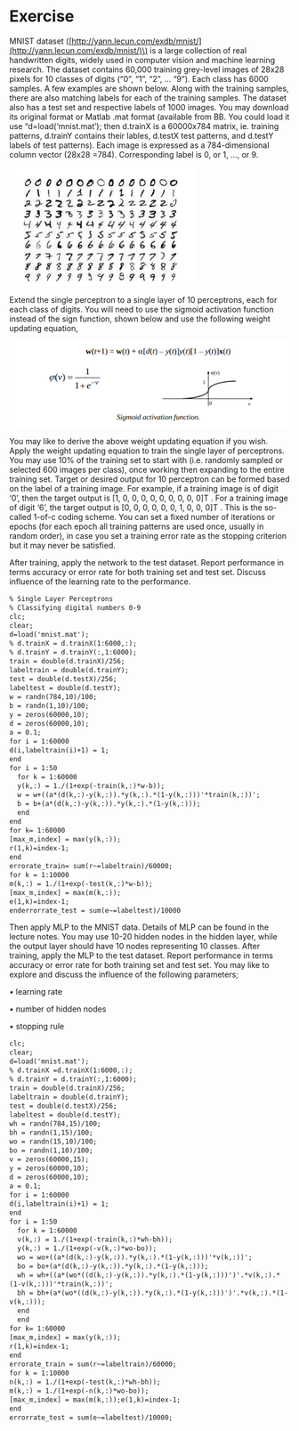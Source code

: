# Exercise

MNIST dataset \([http://yann.lecun.com/exdb/mnist/](http://yann.lecun.com/exdb/mnist/)\) is a large collection of real handwritten digits, widely used in computer vision and machine learning research. The dataset contains 60,000 training grey-level images of 28x28 pixels for 10 classes of digits \(“0”, “1”, “2”, … “9”\). Each class has 6000 samples. A few examples are shown below. Along with the training samples, there are also matching labels for each of the training samples. The dataset also has a test set and respective labels of 1000 images. You may download its original format or Matlab .mat format \(available from BB. You could load it use “d=load\(‘mnist.mat’\); then d.trainX is a 60000x784 matrix, ie. training patterns, d.trainY contains their lables, d.testX test patterns, and d.testY labels of test patterns\). Each image is expressed as a 784-dimensional column vector \(28x28 =784\). Corresponding label is 0, or 1, …, or 9.

![example](.gitbook/assets/image%20%289%29.png)

Extend the single perceptron to a single layer of 10 perceptrons, each for each class of digits. You will need to use the sigmoid activation function instead of the sign function, shown below and use the following weight updating equation,

![](.gitbook/assets/image%20%288%29.png)

You may like to derive the above weight updating equation if you wish. Apply the weight updating equation to train the single layer of perceptrons. You may use 10% of the training set to start with \(i.e. randomly sampled or selected 600 images per class\), once working then expanding to the entire training set. Target or desired output for 10 perceptron can be formed based on the label of a training image. For example, if a training image is of digit ‘0’, then the target output is \[1, 0, 0, 0, 0, 0, 0, 0, 0, 0\]T . For a training image of digit ‘6’, the target output is \[0, 0, 0, 0, 0, 0, 1, 0, 0, 0\]T . This is the so-called 1-of-c coding scheme. You can set a fixed number of iterations or epochs \(for each epoch all training patterns are used once, usually in random order\), in case you set a training error rate as the stopping criterion but it may never be satisfied.

After training, apply the network to the test dataset. Report performance in terms accuracy or error rate for both training set and test set. Discuss influence of the learning rate to the performance.

```text
% Single Layer Perceptrons
% Classifying digital numbers 0-9 
clc;
clear;
d=load('mnist.mat');
% d.trainX = d.trainX(1:6000,:);
% d.trainY = d.trainY(:,1:6000);
train = double(d.trainX)/256;
labeltrain = double(d.trainY);
test = double(d.testX)/256;
labeltest = double(d.testY);
w = randn(784,10)/100;
b = randn(1,10)/100;
y = zeros(60000,10);
d = zeros(60000,10);
a = 0.1;
for i = 1:60000
d(i,labeltrain(i)+1) = 1;
end
for i = 1:50
  for k = 1:60000
  y(k,:) = 1./(1+exp(-train(k,:)*w-b));
  w = w+((a*(d(k,:)-y(k,:)).*y(k,:).*(1-y(k,:)))'*train(k,:))';
  b = b+(a*(d(k,:)-y(k,:)).*y(k,:).*(1-y(k,:)));
  end 
end
for k= 1:60000
[max_m,index] = max(y(k,:));
r(1,k)=index-1;
end
errorate_train= sum(r~=labeltrain)/60000;
for k = 1:10000
m(k,:) = 1./(1+exp(-test(k,:)*w-b));
[max_m,index] = max(m(k,:));
e(1,k)=index-1;
enderrorrate_test = sum(e~=labeltest)/10000
```

Then apply MLP to the MNIST data. Details of MLP can be found in the lecture notes. You may use 10-20 hidden nodes in the hidden layer, while the output layer should have 10 nodes representing 10 classes. After training, apply the MLP to the test dataset. Report performance in terms accuracy or error rate for both training set and test set. You may like to explore and discuss the influence of the following parameters;

 • learning rate 

• number of hidden nodes

 • stopping rule

```text
clc;
clear;
d=load('mnist.mat');
% d.trainX =d.trainX(1:6000,:);
% d.trainY = d.trainY(:,1:6000);
train = double(d.trainX)/256;
labeltrain = double(d.trainY);
test = double(d.testX)/256;
labeltest = double(d.testY);
wh = randn(784,15)/100;
bh = randn(1,15)/100;
wo = randn(15,10)/100;
bo = randn(1,10)/100;
v = zeros(60000,15);
y = zeros(60000,10);
d = zeros(60000,10);
a = 0.1;
for i = 1:60000
d(i,labeltrain(i)+1) = 1;
end
for i = 1:50
  for k = 1:60000
  v(k,:) = 1./(1+exp(-train(k,:)*wh-bh));
  y(k,:) = 1./(1+exp(-v(k,:)*wo-bo));
  wo = wo+((a*(d(k,:)-y(k,:)).*y(k,:).*(1-y(k,:)))'*v(k,:))';
  bo = bo+(a*(d(k,:)-y(k,:)).*y(k,:).*(1-y(k,:)));
  wh = wh+((a*(wo*((d(k,:)-y(k,:)).*y(k,:).*(1-y(k,:)))')'.*v(k,:).*(1-v(k,:)))'*train(k,:))';
  bh = bh+(a*(wo*((d(k,:)-y(k,:)).*y(k,:).*(1-y(k,:)))')'.*v(k,:).*(1-v(k,:)));
  end
  end
for k= 1:60000
[max_m,index] = max(y(k,:));
r(1,k)=index-1;
end
errorate_train = sum(r~=labeltrain)/60000;
for k = 1:10000
n(k,:) = 1./(1+exp(-test(k,:)*wh-bh));
m(k,:) = 1./(1+exp(-n(k,:)*wo-bo));
[max_m,index] = max(m(k,:));e(1,k)=index-1;
end
errorrate_test = sum(e~=labeltest)/10000;
```

